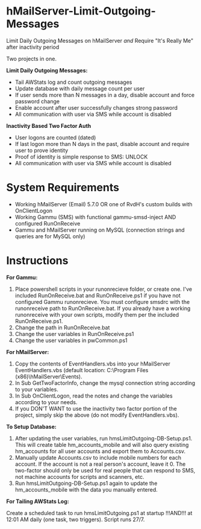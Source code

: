 # hMailServer-Limit-Outgoing-Messages

Limit Daily Outgoing Messages on hMailServer
   *and*
Require "It's Really Me" after inactivity period


Two projects in one.

**Limit Daily Outgoing Messages:**
* Tail AWStats log and count outgoing messages
* Update database with daily message count per user
* If user sends more than N messages in a day, disable account and force password change
* Enable account after user successfully changes strong password
* All communication with user via SMS while account is disabled

**Inactivity Based Two Factor Auth**
* User logons are counted (dated)
* If last logon more than N days in the past, disable account and require user to prove identity
* Proof of identity is simple response to SMS: UNLOCK
* All communication with user via SMS while account is disabled


# System Requirements
- Working hMailServer (Email) 5.7.0 OR one of RvdH's custom builds with OnClientLogon
- Working Gammu (SMS) with functional gammu-smsd-inject AND configured RunOnReceive
- Gammu and hMailServer running on MySQL (connection strings and queries are for MySQL only)


# Instructions

**For Gammu:**

1) Place powershell scripts in your runonrecieve folder, or create one. I've included RunOnReceive.bat and RunOnReceive.ps1 if you have not configured Gammu runonrecieve. You must configure smsdrc with the runonreceive path to RunOnReceive.bat. If you already have a working runonreceive with your own scripts, modify them per the included RunOnReceive.ps1.
2) Change the path in RunOnReceive.bat
3) Change the user variables in RunOnReceive.ps1
4) Change the user variables in pwCommon.ps1


**For hMailServer:**

1) Copy the contents of EventHandlers.vbs into your hMailServer EventHandlers.vbs (default location: C:\Program Files (x86)\hMailServer\Events).
2) In Sub GetTwoFactorInfo, change the mysql connection string according to your variables.
3) In Sub OnClientLogon, read the notes and change the variables according to your needs.
4) If you DON'T WANT to use the inactivity two factor portion of the project, simply skip the above (do not modify EventHandlers.vbs).


**To Setup Database:**

1) After updating the user variables, run hmsLimitOutgoing-DB-Setup.ps1. This will create table hm_accounts_mobile and will also query existing hm_accounts for all user accounts and export them to Accounts.csv.
2) Manually update Accounts.csv to include mobile numbers for each account. If the account is not a real person's account, leave it 0. The two-factor should only be used for real people that can respond to SMS, not machine accounts for scripts and scanners, etc.
3) Run hmsLimitOutgoing-DB-Setup.ps1 again to update the hm_accounts_mobile with the data you manually entered.


**For Tailing AWStats Log:**

Create a scheduled task to run hmsLimitOutgoing.ps1 at startup !!!AND!!! at 12:01 AM daily (one task, two triggers). Script runs 27/7.